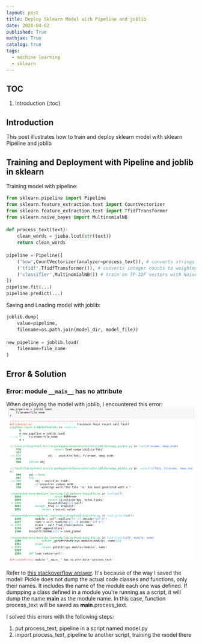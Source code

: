 ```yaml
---
layout: post
title: Deploy Sklearn Model with Pipeline and joblib
date: 2020-04-02
published: True
mathjax: True
catalog: true
tags:
  - machine learning
  - sklearn
---
```

## TOC
1. Introduction
{:toc}

## Introduction
This post illustrates how to train and deploy sklearn model with sklearn Pipeline and joblib
## Training and Deployment with Pipeline and joblib in sklearn
Training model with pipeline:
```python
from sklearn.pipeline import Pipeline
from sklearn.feature_extraction.text import CountVectorizer
from sklearn.feature_extraction.text import TfidfTransformer
from sklearn.naive_bayes import MultinomialNB

def process_text(text):
    clean_words = jieba.lcut(str(text))
    return clean_words

pipeline = Pipeline([
    ('bow',CountVectorizer(analyzer=process_text)), # converts strings to integer counts
    ('tfidf',TfidfTransformer()), # converts integer counts to weighted TF-IDF scores
    ('classifier',MultinomialNB()) # train on TF-IDF vectors with Naive Bayes classifier
])
pipeline.fit(...)
pipeline.predict(...)
```

Saving and Loading model with joblib:
```python
joblib.dump(
    value=pipeline,
    filename=os.path.join(model_dir, model_file))

new_pipeline = joblib.load(
    filename=file_name
)
```

## Error & Solution
### Error: module `__main__` has no attribute
When deploying the model with joblib, I encountered this error:
<img src='/img/programming/20200401_sklearn_bug.png' width='800' >

Refer to [this stackoverflow answer](https://stackoverflow.com/questions/49621169/joblib-load-main-attributeerror). It's because of the way I saved the model: Pickle does not dump the actual code classes and functions, only their names. It includes the name of the module each one was defined. If dumpping a class defined in a module you're running as a script, it will dump the name __main__ as the module name. In this case, function process_text will be saved as __main__.process_text.

I solved this errors with the following steps:
1. put process_text, pipeline in a script named model.py
2. import process_text, pipeline to another script, training the model there
